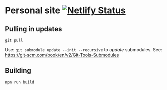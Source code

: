 # Personal site [![Netlify Status](https://api.netlify.com/api/v1/badges/38fa504f-d075-4858-80d2-e11234a51b01/deploy-status)](https://app.netlify.com/sites/suspicious-leavitt-91df9f/deploys)


## Pulling in updates

`git pull`

Use: `git submodule update --init --recursive` to _update_ submodules. See: https://git-scm.com/book/en/v2/Git-Tools-Submodules

## Building

`npm run build`
